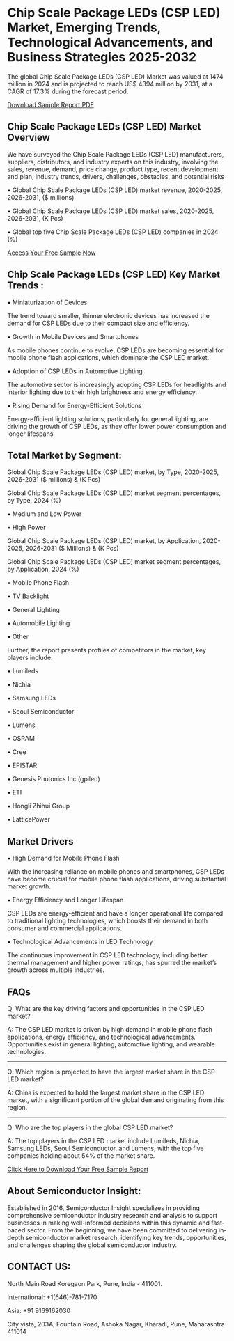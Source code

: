 <h1>Chip Scale Package LEDs (CSP LED) Market, Emerging Trends, Technological Advancements, and Business Strategies 2025-2032</h1>

The global Chip Scale Package LEDs (CSP LED) Market was valued at 1474 million in 2024 and is projected to reach US$ 4394 million by 2031, at a CAGR of 17.3% during the forecast period.

[Download Sample Report PDF](https://semiconductorinsight.com/download-sample-report/?product_id=90955)

<h2>Chip Scale Package LEDs (CSP LED) Market Overview</h2>

We have surveyed the Chip Scale Package LEDs (CSP LED) manufacturers, suppliers, distributors, and industry experts on this industry, involving the sales, revenue, demand, price change, product type, recent development and plan, industry trends, drivers, challenges, obstacles, and potential risks

•	Global Chip Scale Package LEDs (CSP LED) market revenue, 2020-2025, 2026-2031, ($ millions)

•	Global Chip Scale Package LEDs (CSP LED) market sales, 2020-2025, 2026-2031, (K Pcs)

•	Global top five Chip Scale Package LEDs (CSP LED) companies in 2024 (%)

[Access Your Free Sample Now](https://semiconductorinsight.com/report/chip-scale-package-leds-csp-led-market/)

<h2>Chip Scale Package LEDs (CSP LED) Key Market Trends  :</h2>

•	Miniaturization of Devices

The trend toward smaller, thinner electronic devices has increased the demand for CSP LEDs due to their compact size and efficiency.

•	Growth in Mobile Devices and Smartphones

As mobile phones continue to evolve, CSP LEDs are becoming essential for mobile phone flash applications, which dominate the CSP LED market.

•	Adoption of CSP LEDs in Automotive Lighting

The automotive sector is increasingly adopting CSP LEDs for headlights and interior lighting due to their high brightness and energy efficiency.

•	Rising Demand for Energy-Efficient Solutions

Energy-efficient lighting solutions, particularly for general lighting, are driving the growth of CSP LEDs, as they offer lower power consumption and longer lifespans.

<h2>Total Market by Segment:</h2>

Global Chip Scale Package LEDs (CSP LED) market, by Type, 2020-2025, 2026-2031 ($ millions) & (K Pcs)

Global Chip Scale Package LEDs (CSP LED) market segment percentages, by Type, 2024 (%)

•	Medium and Low Power

•	High Power

Global Chip Scale Package LEDs (CSP LED) market, by Application, 2020-2025, 2026-2031 ($ Millions) & (K Pcs)

Global Chip Scale Package LEDs (CSP LED) market segment percentages, by Application, 2024 (%)

•	Mobile Phone Flash

•	TV Backlight

•	General Lighting

•	Automobile Lighting

•	Other

Further, the report presents profiles of competitors in the market, key players include:

•	Lumileds

•	Nichia

•	Samsung LEDs

•	Seoul Semiconductor

•	Lumens

•	OSRAM

•	Cree

•	EPISTAR

•	Genesis Photonics Inc (gpiled)

•	ETI

•	Hongli Zhihui Group

•	LatticePower

<h2>Market Drivers</h2>

•	High Demand for Mobile Phone Flash

With the increasing reliance on mobile phones and smartphones, CSP LEDs have become crucial for mobile phone flash applications, driving substantial market growth.

•	Energy Efficiency and Longer Lifespan

CSP LEDs are energy-efficient and have a longer operational life compared to traditional lighting technologies, which boosts their demand in both consumer and commercial applications.

•	Technological Advancements in LED Technology

The continuous improvement in CSP LED technology, including better thermal management and higher power ratings, has spurred the market’s growth across multiple industries.

<h2>FAQs</h2>

Q: What are the key driving factors and opportunities in the CSP LED market?

A: The CSP LED market is driven by high demand in mobile phone flash applications, energy efficiency, and technological advancements. Opportunities exist in general lighting, automotive lighting, and wearable technologies.

________________________________________

Q: Which region is projected to have the largest market share in the CSP LED market?

A: China is expected to hold the largest market share in the CSP LED market, with a significant portion of the global demand originating from this region.

________________________________________

Q: Who are the top players in the global CSP LED market?

A: The top players in the CSP LED market include Lumileds, Nichia, Samsung LEDs, Seoul Semiconductor, and Lumens, with the top five companies holding about 54% of the market share.

[Click Here to Download Your Free Sample Report ](https://semiconductorinsight.com/download-sample-report/?product_id=90955)

<h2>About Semiconductor Insight:</h2>

Established in 2016, Semiconductor Insight specializes in providing comprehensive semiconductor industry research and analysis to support businesses in making well-informed decisions within this dynamic and fast-paced sector. From the beginning, we have been committed to delivering in-depth semiconductor market research, identifying key trends, opportunities, and challenges shaping the global semiconductor industry.

<h2>CONTACT US:</h2>

North Main Road Koregaon Park, Pune, India - 411001.

International: +1(646)-781-7170

Asia: +91 9169162030

City vista, 203A, Fountain Road, Ashoka Nagar, Kharadi, Pune, Maharashtra 411014

